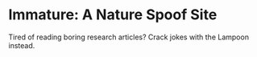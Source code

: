 # Immature: A Nature Spoof Site

Tired of reading boring research articles? Crack jokes with the Lampoon instead.
